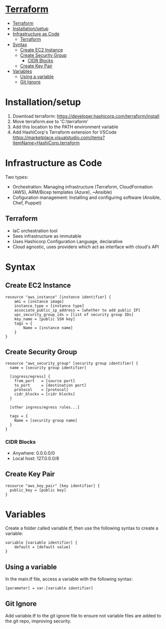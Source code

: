 # [Terraform](#terraform)
- [Terraform](#terraform)
- [Installation/setup](#installationsetup)
- [Infrastructure as Code](#infrastructure-as-code)
  - [Terraform](#terraform-1)
- [Syntax](#syntax)
  - [Create EC2 Instance](#create-ec2-instance)
  - [Create Security Group](#create-security-group)
    - [CIDR Blocks](#cidr-blocks)
  - [Create Key Pair](#create-key-pair)
- [Variables](#variables)
  - [Using a variable](#using-a-variable)
  - [Git Ignore](#git-ignore)

# Installation/setup
1. Download terraform: https://developer.hashicorp.com/terraform/install
2. Move terraform.exe to 'C:\terraform'
3. Add this location to the PATH environment variable
4. Add HashiCorp's Terraform extension for VSCode https://marketplace.visualstudio.com/items?itemName=HashiCorp.terraform

# Infrastructure as Code
Two types:
* Orchestration: Managing infrastructure (Terraform, CloudFormation (AWS), ARM/Bicep templates (Azure), ~Ansible)
* Cofiguration management: Installing and configuring software (Ansible, Chef, Puppet)

## Terraform
* IaC orchestration tool
* Sees infrastructure as immutable
* Uses Hashicorp Configuration Language, declarative
* Cloud agnostic, uses providers which act as interface with cloud's API

# Syntax
## Create EC2 Instance
```
resource "aws_instance" [instance identifier] {
    ami = [instance image]
    instance_type = [instance type]
    associate_public_ip_address = [whether to add public IP]
    vpc_security_group_ids = [list of security group IDs]
    key_name = [public SSH key]
    tags = {
        Name = [instance name]
    }
}
```
## Create Security Group
```
resource "aws_security_group" [security group identifier] {
  name = [security group identifier]

  [ingress/egress] {
    from_port   = [source port]
    to_port     = [destination port]
    protocol    = [protocol]
    cidr_blocks = [cidr blocks]
  }

  [other ingress/egress rules...]
  
  tags = {
    Name = [security group name]
  }
}
```
### CIDR Blocks
* Anywhere: 0.0.0.0/0
* Local host: 127.0.0.0/8

## Create Key Pair
```
resource "aws_key_pair" [key identifier] {
  public_key = [public key]
}
```

# Variables
Create a folder called variable.tf, then use the following syntax to create a variable:
```
variable [variable identifier] {
    default = [default value]
}
```
## Using a variable
In the main.tf file, access a variable with the following syntax:
```
[parameter] = var.[variable identifier]
```
## Git Ignore
Add variable.tf to the git ignore file to ensure not variable files are added to the git repo, improving security.